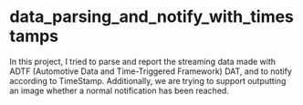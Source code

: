 # data_parsing_and_notify_with_timestamps
In this project, I tried to parse and report the streaming data made with ADTF (Automotive Data and Time-Triggered Framework) DAT, and to notify according to TimeStamp. Additionally, we are trying to support outputting an image whether a normal notification has been reached. 
